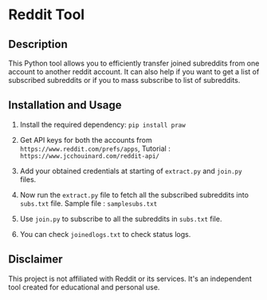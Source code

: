 # Reddit Tool

## Description
This Python tool allows you to efficiently transfer joined subreddits from one account to another reddit account.
It can also help if you want to get a list of subscribed subreddits or if you to mass subscribe to list of subreddits.

## Installation and Usage

1. Install the required dependency: `pip install praw`

2. Get API keys for both the accounts from `https://www.reddit.com/prefs/apps`, Tutorial : `https://www.jcchouinard.com/reddit-api/`

3. Add your obtained credentials at starting of `extract.py` and `join.py` files.

4. Now run the `extract.py` file to fetch all the subscribed subreddits into `subs.txt` file. Sample file : `samplesubs.txt`

5. Use `join.py` to subscribe to all the subreddits in `subs.txt` file.

6. You can check `joinedlogs.txt` to check status logs. 

## Disclaimer
This project is not affiliated with Reddit or its services. It's an independent tool created for educational and personal use.